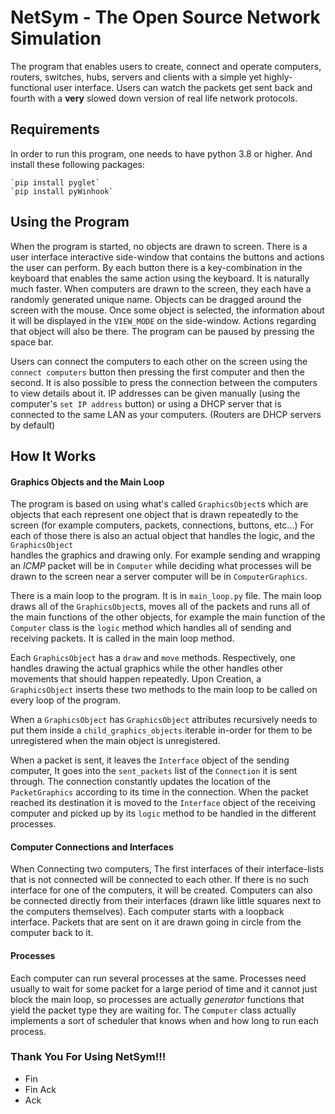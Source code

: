 # NetSym - The Open Source Network Simulation #

The program that enables users to create, connect and operate computers, 
routers, switches, hubs, servers and clients with a simple yet highly-functional user 
interface. Users can watch the packets get sent back and fourth with a **very** slowed 
down version of real life network protocols.

## Requirements ##
In order to run this program, one needs to have python 3.8 or higher.
And install these following packages:
 
    `pip install pyglet`
    `pip install pyWinhook`

## Using the Program ##
When the program is started, no objects are drawn to screen.
There is a user interface interactive side-window that contains the buttons and actions
the user can perform.
By each button there is a key-combination in the keyboard that enables the same
action using the keyboard. It is naturally much faster.
When computers are drawn to the screen, they each have a randomly generated unique name.
Objects can be dragged around the screen with the mouse.
Once some object is selected, the information about it will be displayed in the `VIEW_MODE` 
on the side-window. Actions regarding that object will also be there.
The program can be paused by pressing the space bar.

Users can connect the computers to each other on the screen using the `connect computers` button
then pressing the first computer and then the second. It is also possible to press the 
connection between the computers to view details about it.
IP addresses can be given manually (using the computer's `set IP address` button) or
using a DHCP server that is connected to the same LAN as your computers. (Routers are 
DHCP servers by default)

## How It Works ##

#### Graphics Objects and the Main Loop ###

The program is based on using what's called `GraphicsObject`s which are objects that
each represent one object that is drawn repeatedly to the screen (for example computers,
packets, connections, buttons, etc...)
For each of those there is also an actual object that handles the logic, and the `GraphicsObject`\
handles the graphics and drawing only.
For example sending and wrapping an _ICMP_ packet will be in `Computer` while deciding
what processes will be drawn to the screen near a server computer will be in `ComputerGraphics`.

There is a main loop to the program. It is in `main_loop.py` file. The main loop draws
all of the `GraphicsObject`s, moves all of the packets and runs all of the main functions of
the other objects, for example the main function of the `Computer` class is the `logic` method
which handles all of sending and receiving packets. It is called in the main loop method.  

Each `GraphicsObject` has a `draw` and `move` methods. Respectively, one handles drawing the actual graphics
while the other handles other movements that should happen repeatedly.
Upon Creation, a `GraphicsObject` inserts these two methods to the main loop to be called
on every loop of the program.

When a `GraphicsObject` has `GraphicsObject` attributes recursively needs to put them inside a `child_graphics_objects`
iterable in-order for them to be unregistered when the main object is unregistered.

When a packet is sent, it leaves the `Interface` object of the sending computer,
It goes into the `sent_packets` list of the `Connection` it is sent through.
The connection constantly updates the location of the `PacketGraphics` according to its
time in the connection. 
When the packet reached its destination it is moved to the `Interface` object of the 
receiving computer and picked up by its `logic` method to be handled in the different processes.

#### Computer Connections and Interfaces ####
When Connecting two computers, The first interfaces of their interface-lists that is not connected will be 
connected to each other.
If there is no such interface for one of the computers, it will be created.
Computers can also be connected directly from their interfaces (drawn like little 
squares next to the computers themselves).
Each computer starts with a loopback interface. Packets that are sent on it are drawn going in circle
from the computer back to it.

#### Processes ####
Each computer can run several processes at the same.
Processes need usually to wait for some packet for a large period of time and it cannot just block
the main loop, so processes are actually _generator_ functions that yield the packet type they are waiting for.
The `Computer` class actually implements a sort of scheduler that knows when and how long to run each process.  

### Thank You For Using NetSym!!! ###

* Fin
* Fin Ack
* Ack